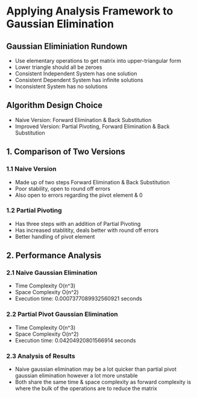 # **Applying Analysis Framework to Gaussian Elimination**

## **Gaussian Eliminiation Rundown**
- Use elementary operations to get matrix into upper-triangular form
- Lower triangle should all be zeroes
- Consistent Independent System has one solution
- Consistent Dependent System has infinite solutions
- Inconsistent System has no solutions
  
## **Algorithm Design Choice**
- Naive Version: Forward Elimination & Back Substitution
- Improved Version: Partial Pivoting, Forward Elimination & Back Substitution
  
## **1. Comparison of Two Versions**

### **1.1 Naive Version**
- Made up of two steps Forward Elimination & Back Substitution
- Poor stability, open to round off errors
- Also open to errors regarding the pivot element & 0

### **1.2 Partial Pivoting**
- Has three steps with an addition of Partial Pivoting
- Has increased stablitity, deals better with round off errors
- Better handling of pivot element

## **2. Performance Analysis**

### **2.1 Naive Gaussian Elimination**
- Time Complexity O(n^3)
- Space Complexity O(n^2)
- Execution time: 0.0007377089932560921 seconds

### **2.2 Partial Pivot Gaussian Elimination**
- Time Complexity O(n^3)
- Space Complexity O(n^2)
- Execution time: 0.04204920801566914 seconds

### **2.3 Analysis of Results**
- Naive gaussian elimination may be a lot quicker than partial pivot gaussian elimination however a lot more unstable
- Both share the same time & space complexity as forward complexity is where the bulk of the operations are to reduce the matrix
